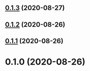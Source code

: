 ## [0.1.3](https://github.com/kenthuo/javascript-sdk/compare/0.1.2...0.1.3) (2020-08-27)



## [0.1.2](https://github.com/kenthuo/javascript-sdk/compare/0.1.1...0.1.2) (2020-08-26)



## [0.1.1](https://github.com/kenthuo/javascript-sdk/compare/0.1.0...0.1.1) (2020-08-26)



# 0.1.0 (2020-08-26)




